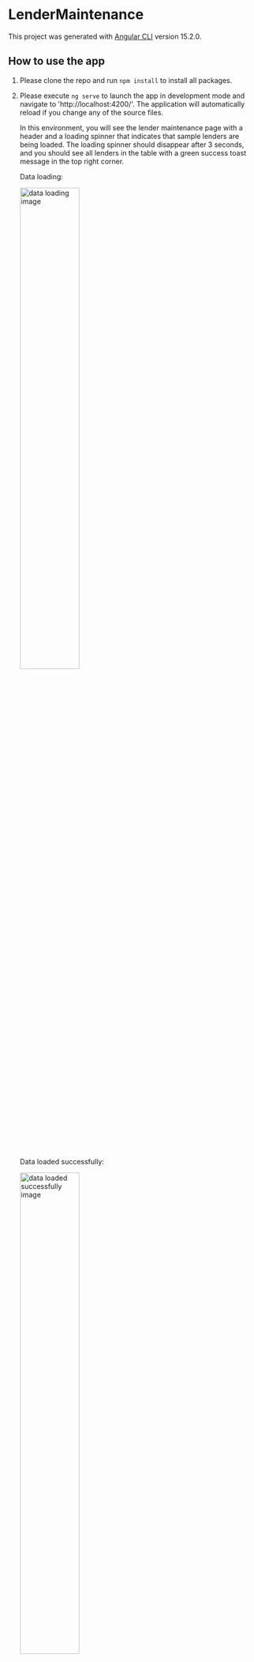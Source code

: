 # LenderMaintenance

This project was generated with [Angular CLI](https://github.com/angular/angular-cli) version 15.2.0.

## How to use the app

1. Please clone the repo and run `npm install` to install all packages.

2. Please execute `ng serve` to launch the app in development mode and navigate to 'http://localhost:4200/'. The application will automatically reload if you change any of the source files.

   In this environment, you will see the lender maintenance page with a header and a loading spinner that indicates that sample lenders are being loaded. The loading spinner should disappear after 3 seconds, and you should see all lenders in the table with a green success toast message in the top right corner.

   Data loading:

   <img src="https://drive.google.com/uc?id=1qEqXTyQMFO_dnyKeb-ZbfeQvLVZZLAlr" alt="data loading image" style="width: 50%;" />

   Data loaded successfully:

   <img src="https://drive.google.com/uc?id=1PJHzBmJ1UoUmJ75rJsd01Q6QMBYJNPfB" alt="data loaded successfully image" style="width: 50%;" />

3. You could check for all lenders by scrolling up and down on the lenders' maintenance page. Notice that the column headings stay on the screen when you are scrolling up and down the table. In addition, since this page was designed with responsiveness in mind in the first place, there will be a horizontal scrollbar if you view the page on a smaller screen (e.g., a tablet or mobile).

   Lenders table on smaller screen:

   <img src="https://drive.google.com/uc?id=1LgaL8LqAAOIAriX66PP53EoJwW9zCQQK" alt="lenders table on smaller screen image" style="width: 50%;" />

4. When you try to edit one of the lenders, please click on the "Edit" button that is in the rightmost column of the lender. Then you would be navigated to the lender edit page, where you could edit any field.

   Please keep in mind that the changes you make will be compared to the original. You would be navigated back to the lenders table if you clicked the "Save" button to save the changes. The same thing happens when no change is made and you click on the "Cancel" button.

   However, if there is any change and you click on the "Cancel" button, there would be a confirmation modal telling you that changes are not saved and would be lost, with "Yes" and "No" buttons, asking whether you want to proceed. All changes will be lost if you click the "Yes" button, and you will be returned to the lenders table. If you click on the "No" button, then the modal will close and you can continue to edit the lender.

   Lender updated before:

   <img src="https://drive.google.com/uc?id=1lhIzxtXNqP6p3_xUTR_rT2ugJ9RdJtch" alt="lender updated before image" style="width: 50%;" />

   Lender updated after:

   <img src="https://drive.google.com/uc?id=1PWCDOYO3kS37bOByE7_HRIIiKUdRbzSF" alt="lender updated after image" style="width: 50%;" />

   Confirm modal:

   <img src="https://drive.google.com/uc?id=13hgCouyNS477gpRHybZgYlRLbZ9BxyuF" alt="confirm modal image" style="width: 50%;" />

   Lenders table after updating the lender:

   <img src="https://drive.google.com/uc?id=132_een1VOvG7NOg1ZHSRGQJUCtj260TK" alt="lenders table after updating the lender image" style="width: 50%;" />

5. To simulate an error occuring, I have added an environment called "error". To run the application in this environment, simply run `ng serve --configuration=error`. After the app starts in this environment, you will see a toast error message in the top right corner as well as a "Retry" button. To load the data again, simply click on the "Retry" button, and the data will be loaded successfully after 3 seconds.

   Data loaded with error:

   <img src="https://drive.google.com/uc?id=10H8G2qerzTC4vLITgSxxUpmzNqYOfS_v" alt="data loaded with error image" style="width: 50%;" />

   Data loaded successfully after clicking "Retry":

   <img src="https://drive.google.com/uc?id=1PJHzBmJ1UoUmJ75rJsd01Q6QMBYJNPfB" alt="data loaded successfully after clicking retry image" style="width: 50%;" />

## Important Project Folders

### Components (../src/app/components)

1. LenderMaintenanceComponent: This is the component to load and show the lenders in a table using the data in the sample lender json file, which is under "../src/assets".

2. LenderComponent: This is the component to edit a single lender, which could be navigated by clicking on the "Edit" button for any lender on the lenders table. Please notice that the changes could be lost if not saved. When that happens, there will be a confirmation modal that gives the user a warning.

3. LoadingSpinnerComponent: This is the component that shows a loading spinner on the lenders maintainance page when the data is still loading.

4. ConfirmModalComponent: This is the component that shows a warning message when the user makes changes to a lender and clicks the "Cancel" button instead of the "Save" button.

### Enums (../src/app/enums)

1. BankProperties: This is the enum for the bank property changes. Since I assume that each bank code and display name should be in a one-to-one relationship, I have a function that allows the related bank dropdowns to be updated accordingly when the user changes either the bank code or the bank display name.

   For examples, let's assume that the original bank code is "DOM" and the display name is "Domain". If the user changes the bank code to "CUA", then the display name will be changed to "Credit Union Australia" automatically. Similarly, if the user changes the bank name to "Credit Union Australia", then the bank code will be changed to "CUA".

### Guards (../src/app/guards)

1. AuthGuardService: This is a simple guard that checks whether both banks and lender types are being populated after the lenders are loaded. If not, then this guard will navigate the user back to the lenders table.

   This happens when the user tries to go to the lender edit page by placing the URL directly in the browser. If that happens, both the bank code and display name dropdowns will be empty. Therefore, the user can only navigate to the lender edit page by clicking on the "Edit" button of the lender in the lenders table.

### Models (../src/app/models)

1. IBank: This is a bank model that is used almost everywhere, especially on the lender edit page.

2. ILenderAttributes: This is a model listing all attributes that are used in an ILender model.

3. ILenderJsonResult: This is a model used as the returned type of the sample lenders data.

4. ILender: This is a model that lists all of a lender's properties.

### Pipes (../src/app/pipes)

1. EllipsisPipe: This is a custom pipe that shortens a long string with ellipses. It is used in the "Display Name" column of the lenders table to keep the display name on a single line if it is too long. By default, the pipe will kick in if the display name is more than 20 characters, which can be customised.

### Services (../src/app/services)

1. LenderService: This service is used to load sample lender data and share it with BehaviorSubject. In addition, it offers a way to update the lenders and broadcast the updated lenders if one of them is changed and the changes are saved. Also, the service can return all banks and lender types based on the loaded data. Last but not least, it also keeps track of the current selected lender if the user clicks on the "Edit" button of one of the lenders in the table.

2. ErrorHandleService: This is the error handling service that broadcasts an error message and shows a toast error message if any error occurs.

3. InterceptorService: This is a service that checks whether there is any error between the client-side and server-side outgoing and incoming HTTP requests and responses. It uses the ErrorHandleService to handle the error.

### Assets (../src/assets)

1. lenders.json: This is the JSON file with sample lenders data.

### Environments (../src/environments)

1. environment.development.ts: This is the file that lists the environment variables used in development environment.

2. environment.error.ts: This is the file that lists the environment variables used in the error environment, which is to simulate that an error occurs while loading data.

3. environment.ts: This is the file that lists the environment variables used in the production environment.

## Important third-party libraries

1. Bootstrap: A powerful, extensible, and feature-packed frontend toolkit. Build and customise with Sass, utilise prebuilt grid systems and components, and bring projects to life with powerful JavaScript plugins. (https://getbootstrap.com/)
2. Font Awesome: A popular icon library and toolkit, used by millions of designers, developers, and content creators. (https://fontawesome.com/)
3. Lodash: A modern JavaScript utility library delivering modularity, performance, and extras. (https://lodash.com/)
4. ngx-toastr: A node package that helps developers use toast messages in their apps with different versions of Angular. (https://www.npmjs.com/package/ngx-toastr)

## Running unit tests

Please run `ng test` to execute the unit tests via [Karma](https://karma-runner.github.io). To exit the test mode, simple run `Ctrl + C` in Windows or `Command + C` in Mac.
